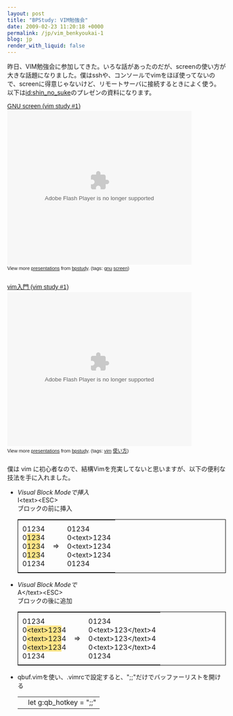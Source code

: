 ```yaml
---
layout: post
title: "BPStudy: VIM勉強会"
date: 2009-02-23 11:20:18 +0000
permalink: /jp/vim_benkyoukai-1
blog: jp
render_with_liquid: false
---
```


<p>昨日、VIM勉強会に参加してきた。いろな話があったのだが、screenの使い方が大きな話題になりました。僕はsshや、コンソールでvimをほぼ使ってないので、screenに得意じゃないけど、リモートサーバに接続するときによく使う。以下は<a href="http://twitter.com/shin_no_suke">id:shin_no_suke</a>のプレゼンの資料になります。</p>

<div style="width:425px;text-align:left" id="__ss_1056088"><a style="font:14px Helvetica,Arial,Sans-serif;display:block;margin:12px 0 3px 0;text-decoration:underline;" href="http://www.slideshare.net/bpstudy/gnu-screen-vim-study-1?type=powerpoint" title="GNU screen (vim study #1)">GNU screen (vim study #1)</a><object style="margin:0px" width="425" height="355"><param name="movie" value="http://static.slideshare.net/swf/ssplayer2.swf?doc=vim_study01_screen-090222022852-phpapp02&amp;stripped_title=gnu-screen-vim-study-1" /><param name="allowFullScreen" value="true" /><param name="allowScriptAccess" value="always" /><embed src="http://static.slideshare.net/swf/ssplayer2.swf?doc=vim_study01_screen-090222022852-phpapp02&amp;stripped_title=gnu-screen-vim-study-1" type="application/x-shockwave-flash" allowscriptaccess="always" allowfullscreen="true" width="425" height="355"></embed></object><div style="font-size:11px;font-family:tahoma,arial;height:26px;padding-top:2px;">View more <a style="text-decoration:underline;" href="http://www.slideshare.net/">presentations</a> from <a style="text-decoration:underline;" href="http://www.slideshare.net/bpstudy">bpstudy</a>. (tags: <a style="text-decoration:underline;" href="http://slideshare.net/tag/gnu">gnu</a> <a style="text-decoration:underline;" href="http://slideshare.net/tag/screen">screen</a>)</div></div>

<div style="width:425px;text-align:left" id="__ss_1056087"><a style="font:14px Helvetica,Arial,Sans-serif;display:block;margin:12px 0 3px 0;text-decoration:underline;" href="http://www.slideshare.net/bpstudy/vim-vim-study-1?type=presentation" title="vim入門 (vim study #1)">vim入門 (vim study #1)</a><object style="margin:0px" width="425" height="355"><param name="movie" value="http://static.slideshare.net/swf/ssplayer2.swf?doc=vim_study01-090222022859-phpapp02&amp;stripped_title=vim-vim-study-1" /><param name="allowFullScreen" value="true" /><param name="allowScriptAccess" value="always" /><embed src="http://static.slideshare.net/swf/ssplayer2.swf?doc=vim_study01-090222022859-phpapp02&amp;stripped_title=vim-vim-study-1" type="application/x-shockwave-flash" allowscriptaccess="always" allowfullscreen="true" width="425" height="355"></embed></object><div style="font-size:11px;font-family:tahoma,arial;height:26px;padding-top:2px;">View more <a style="text-decoration:underline;" href="http://www.slideshare.net/">presentations</a> from <a style="text-decoration:underline;" href="http://www.slideshare.net/bpstudy">bpstudy</a>. (tags: <a style="text-decoration:underline;" href="http://slideshare.net/tag/vim">vim</a> <a style="text-decoration:underline;" href="http://slideshare.net/tag/使い方">使い方</a>)</div></div>

<p>僕は vim に初心者なので、結構Vimを充実してないと思いますが、以下の便利な技法を手に入れました。</p>

<ul>
<li><em>Visual Block Modeで挿入</em><br />
I&lt;text&gt;&lt;ESC&gt;<br />
ブロックの前に挿入
<table style="border:1px solid black;">
<tbody>
<tr>
<td style="padding:10px;">
01234<br />
0<font style="background-color: rgb(255, 229, 136);">123</font>4<br />
0<font style="background-color: rgb(255, 229, 136);">123</font>4<br />
0<font style="background-color: rgb(255, 229, 136);">123</font>4<br />
01234<br />
</td>
<td>
=>
</td>
<td style="padding:10px;">
01234<br />
0&lt;text&gt;1234<br />
0&lt;text&gt;1234<br />
0&lt;text&gt;1234<br />
01234<br />
</td>
</tr>
</tbody>
</table>
</li>

<li><em>Visual Block Modeで</em><br />
A&lt;/text&gt;&lt;ESC&gt;<br />
ブロックの後に追加
<table style="border:1px solid black;">
<tbody>
<tr>
<td style="padding:10px;">
01234<br />
0<font style="background-color: rgb(255, 229, 136);">&lt;text&gt;123</font>4<br />
0<font style="background-color: rgb(255, 229, 136);">&lt;text&gt;123</font>4<br />
0<font style="background-color: rgb(255, 229, 136);">&lt;text&gt;123</font>4<br />
01234<br />
</td>
<td>
=>
</td>
<td style="padding:10px;">
01234<br />
0&lt;text&gt;123&lt;/text&gt;4<br />
0&lt;text&gt;123&lt;/text&gt;4<br />
0&lt;text&gt;123&lt;/text&gt;4<br />
01234<br />
</td>
</tr>
</tbody>
</table>
</li>

<li>qbuf.vimを使い、.vimrcで設定すると、&quot;;;&quot;だけでバッファーリストを開ける<br />
<div class="codeblock amc_vim amc_short"><table><tr class="amc_code_odd"><td class="amc_line"><div class="amc1"></div></td><td>let g:qb_hotkey = &quot;;;&quot;</td></tr></table></div>
</li></ul>
<div class="sharethis">
        <script type="text/javascript" language="javascript">
          SHARETHIS.addEntry( {
            title : 'BPStudy: VIM勉強会',
              url   : 'http://www.ianlewis.org/jp/vim_benkyoukai-1'}, 
            { button: true }
          ) ;
        </script></div>
